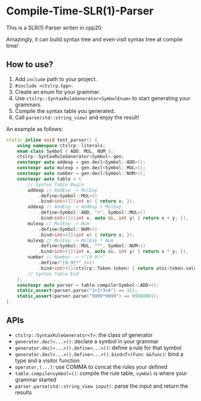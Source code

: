 # Compile-Time-SLR(1)-Parser

This is a SLR(1) Parser writen in cpp20.

Amazingly, it can build syntax tree and even visit syntax tree at compile time! 

## How to use?

1. Add `include` path to your project.
2. `#include <ctslrp.hpp>`.
3. Create an enum for your grammar.
4. Use `ctslrp::SyntaxRuleGenerator<SymbolEnum>` to start generating your grammars.
5. Compile the syntax table you generated.
6. Call `parse(std::string_view)` and enjoy the result!

An example as follows:
```cpp
static inline void test_parser() {
    using namespace ctslrp::literals;
    enum class Symbol { ADD, MUL, NUM };
    ctslrp::SyntaxRuleGenerator<Symbol> gen;
    constexpr auto addexp = gen.decl<Symbol::ADD>();
    constexpr auto mulexp = gen.decl<Symbol::MUL>();
    constexpr auto number = gen.decl<Symbol::NUM>();
    constexpr auto table = (
        // Syntex Table Begin
        addexp // AddExp -> MulExp
            .define<Symbol::MUL>()
            .bind<int>([](int x) { return x; }),
        addexp // AddExp -> AddExp + MulExp
            .define<Symbol::ADD, "+", Symbol::MUL>()
            .bind<int>([](int x, auto &&, int y) { return x + y; }),
        mulexp // MulExp -> Num
            .define<Symbol::NUM>()
            .bind<int>([](int x) { return x; }),
        mulexp // MulExp -> MulExp * Num
            .define<Symbol::MUL, "*", Symbol::NUM>()
            .bind<int>([](int x, auto &&, int y) { return x * y; }),
        number // Number -> r"[0-9]*"
            .define<"[0-9]*"_r>()
            .bind<int>([](ctslrp::Token token) { return atoi(token.value); })
        // Syntex Table End
    );
    constexpr auto parser = table.compile<Symbol::ADD>();
    static_assert(parser.parse("1+2*3+4") == 11);
    static_assert(parser.parse("9999*9999") == 99980001);
}
```

## APIs

+ `ctslrp::SyntaxRuleGenerator<T>`: the class of generator
+ `generator.decl<...>()`: declare a symbol in your grammar
+ `generator.decl<...>().define<...>()`: define a rule for that symbol
+ `generator.decl<...>().define<...>().bind<T>(Func &&func)`: bind a type and a visitor function
+ `operator,(...)`: use COMMA to concat the rules your defined
+ `table.compile<symbol>()`: compile the rule table, `symbol` is where your grammar started
+ `parser.parse(std::string_view input)`: parse the input and return the results
